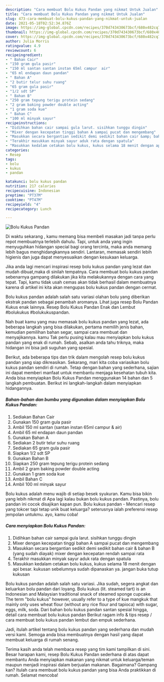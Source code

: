 ```yaml
---
description: "Cara membuat Bolu Kukus Pandan yang nikmat Untuk Jualan"
title: "Cara membuat Bolu Kukus Pandan yang nikmat Untuk Jualan"
slug: 473-cara-membuat-bolu-kukus-pandan-yang-nikmat-untuk-jualan
date: 2021-05-18T02:52:34.876Z
image: https://img-global.cpcdn.com/recipes/370d743430673bcf/680x482cq70/bolu-kukus-pandan-foto-resep-utama.jpg
thumbnail: https://img-global.cpcdn.com/recipes/370d743430673bcf/680x482cq70/bolu-kukus-pandan-foto-resep-utama.jpg
cover: https://img-global.cpcdn.com/recipes/370d743430673bcf/680x482cq70/bolu-kukus-pandan-foto-resep-utama.jpg
author: Julia Morris
ratingvalue: 4.9
reviewcount: 6
recipeingredient:
- " Bahan Cair"
- "150 gram gula pasir"
- "150 ml santan santan instan 65ml campur  air"
- "65 ml endapan daun pandan"
- " Bahan A"
- "2 butir telur suhu ruang"
- "65 gram gula pasir"
- "1/2 sdt SP"
- " Bahan B"
- "250 gram tepung terigu protein sedang"
- "2 gram baking powder double acting"
- "1 gram soda kue"
- " Bahan C"
- "100 ml minyak sayur"
recipeinstructions:
- "Didihkan bahan cair sampai gula larut. sisihkan tunggu dingin"
- "Mixer dengan kecepatan tinggi bahan A sampai pucat dan mengembang"
- "Masukkan secara bergantian sedikit demi sedikit bahan cair &amp; bahan B (yang sudah diayak) mixer dengan kecepatan rendah sampai rata"
- "Terakhir masukkan minyak sayur aduk rata dengan spatula"
- "Masukkan kedalam cetakan bolu kukus, kukus selama 18 menit dengan api besar. kukusan sebelumnya sudah dipanaskan ya. jangan buka tutup kukusan"
categories:
- Resep
tags:
- bolu
- kukus
- pandan

katakunci: bolu kukus pandan 
nutrition: 217 calories
recipecuisine: Indonesian
preptime: "PT37M"
cooktime: "PT47M"
recipeyield: "4"
recipecategory: Lunch

---
```



![Bolu Kukus Pandan](https://img-global.cpcdn.com/recipes/370d743430673bcf/680x482cq70/bolu-kukus-pandan-foto-resep-utama.jpg)

Di waktu  sekarang , kamu memang bisa membeli masakan jadi tanpa perlu repot membuatnya terlebih dahulu. Tapi, untuk anda yang ingin menyuguhkan hidangan special bagi orang tercinta, maka anda memang lebih bagus menghidangkannya sendiri. Lantaran, memasak sendiri lebih higienis dan juga dapat menyesuaikan dengan kesukaan keluarga.

Jika anda lagi mencari inspirasi resep bolu kukus pandan yang lezat dan mudah dibuat,maka di sinilah tempatnya. Cara membuat bolu kukus pandan  sebenarnya gampang dilakukan jika kita melakukannya dengan cara yang tepat. Tapi, kamu tidak usah cemas akan tidak berhasil dalam membuatnya 
karena di artikel ini kita akan mengupas bolu kukus pandan dengan cermat.  

Bolu kukus pandan adalah salah satu variasi olahan bolu yang diberikan ekstrak pandan sebagai penambah aromanya. Lihat juga resep Bolu Pandan Kukus enak lainnya. Resep Bolu Kukus Pandan Enak dan Lembut #bolukukus #bolukukuspandan.

Nah buat kamu yang mau memasak bolu kukus pandan yang lezat, ada beberapa langkah yang bisa dilakukan, pertama memilih jenis bahan, kemudian pemilihan bahan segar, sampai cara membuat dan menyajikannya. kamu Tak perlu pusing kalau mau menyiapkan bolu kukus pandan yang enak di rumah. Sebab, asalkan anda  tahu triknya, maka hidangan ini bisa jadi suguhan yang spesial.

Berikut, ada beberapa tips dan trik dalam mengolah resep bolu kukus pandan yang siap dikreasikan. Sekarang, mari kita coba variasikan bolu kukus pandan sendiri di rumah. Tetap dengan bahan yang sederhana, sajian ini dapat memberi manfaat untuk membantu menjaga kesehatan tubuh kita. Anda bisa menyiapkan Bolu Kukus Pandan menggunakan 14 bahan dan 5 langkah pembuatan. Berikut ini langkah-langkah dalam menyiapkan hidangannya.

<!--inarticleads1-->

##### Bahan-bahan dan bumbu yang digunakan dalam menyiapkan Bolu Kukus Pandan:

1. Sediakan  Bahan Cair
1. Gunakan 150 gram gula pasir
1. Ambil 150 ml santan (santan instan 65ml campur &amp; air)
1. Ambil 65 ml endapan daun pandan
1. Gunakan  Bahan A
1. Sediakan 2 butir telur suhu ruang
1. Sediakan 65 gram gula pasir
1. Siapkan 1/2 sdt SP
1. Gunakan  Bahan B
1. Siapkan 250 gram tepung terigu protein sedang
1. Ambil 2 gram baking powder double acting
1. Gunakan 1 gram soda kue
1. Ambil  Bahan C
1. Ambil 100 ml minyak sayur


Bolu kukus adalah menu wajib di setiap besek syukuran. Kamu bisa bikin yang lebih nikmat di Apa lagi kalau bukan bolu kukus pandan. Pastinya, bolu pandan ini cocok disajikan kapan pun. Bolu kukus pandan - Mencari resep yang tokcer tapi tetap unik buat keluarga? seterusnya ialah preferensi resep jempolan untukmu. ayo, kamu coba! 

<!--inarticleads2-->

##### Cara menyiapkan Bolu Kukus Pandan:

1. Didihkan bahan cair sampai gula larut. sisihkan tunggu dingin
1. Mixer dengan kecepatan tinggi bahan A sampai pucat dan mengembang
1. Masukkan secara bergantian sedikit demi sedikit bahan cair &amp; bahan B (yang sudah diayak) mixer dengan kecepatan rendah sampai rata
1. Terakhir masukkan minyak sayur aduk rata dengan spatula
1. Masukkan kedalam cetakan bolu kukus, kukus selama 18 menit dengan api besar. kukusan sebelumnya sudah dipanaskan ya. jangan buka tutup kukusan


Bolu kukus pandan adalah salah satu variasi. Jika sudah, segera angkat dan keluarkan bolu pandan dari loyang. Bolu kukus (lit. steamed tart) is an Indonesian and Malaysian traditional snack of steamed sponge cupcake. The term &#34;bolu kukus&#34; however, usually refer to a type of kue mangkuk that mainly only uses wheat flour (without any rice flour and tapioca) with sugar, eggs, milk, soda. Dari bahan bolu kukus pandan santan spesial hingga, detail cara membuat bolu kukus pandan Berikut ragam info &amp; tips resep / cara membuat bolu kukus pandan lembut dan empuk sederhana. 

Jadi, itulah artikel tentang  bolu kukus pandan  yang sederhana dan mudah versi kami. Semoga anda bisa membuatnya dengan hasil yang dapat membuat keluarga di rumah senang. 

Terima kasih anda telah membaca resep yang tim kami tampilkan di sini. Besar harapan kami, resep  Bolu Kukus Pandan sederhana di atas dapat membantu Anda menyiapkan makanan yang nikmat untuk keluarga/teman maupun menjadi inspirasi dalam berjualan makanan. Bagaimana? Gampang kan? Itulah cara membuat bolu kukus pandan yang bisa Anda praktikkan di rumah. Selamat mencoba!

